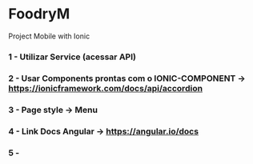 # FoodryM
Project Mobile with Ionic 

### 1 - Utilizar Service (acessar API)
### 2 - Usar Components prontas com o IONIC-COMPONENT -> https://ionicframework.com/docs/api/accordion
### 3 - Page style -> Menu
### 4 - Link Docs Angular -> https://angular.io/docs
### 5 - 
